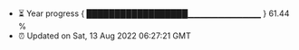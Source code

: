 - ⏳ Year progress { ██████████████████▁▁▁▁▁▁▁▁▁▁▁▁ } 61.44 %
- ⏰ Updated on Sat, 13 Aug 2022 06:27:21 GMT

